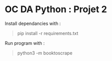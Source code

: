 # OC DA Python : Projet 2

Install dependancies with : 
> pip install -r requirements.txt

Run program with :
> python3 -m booktoscrape